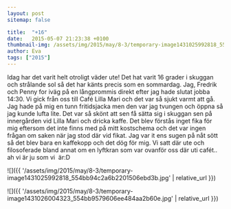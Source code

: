 ```yaml
---
layout: post
sitemap: false

title:  "+16"
date:   2015-05-07 21:23:38 +0100
thumbnail-img: /assets/img/2015/may/8-3/temporary-image1431025992818_554bb94c2a6b2201506ebd3b.jpg
author: Eva
tags: ["2015"]
---
```


Idag har det varit helt otroligt väder ute! Det hat varit 16 grader i skuggan och strålande sol så det har känts precis som en sommardag. Jag, Fredrik och Penny for iväg på en långprommis direkt efter jag hade slutat jobba 14:30. Vi gick från oss till Café Lilla Mari och det var så sjukt varmt att gå. Jag hade på mig en tunn fritidsjacka men den var jag tvungen och öppna så jag kunde lufta lite. Det var så skönt att sen få sätta sig i skuggan sen på innergården vid Lilla Mari och dricka kaffe. Det blev förstås inget fika för mig eftersom det inte finns med på mitt kostschema och det var ingen frågan om saken när jag stod där vid fikat. Jag var it ens sugen på nåt sött så det blev bara en kaffekopp och det dög för mig. Vi satt där ute och filosoferade bland annat om en lyftkran som var ovanför oss där uti cafét.. ah vi är ju som vi  är:D

![]({{ '/assets/img/2015/may/8-3/temporary-image1431025992818_554bb94c2a6b2201506ebd3b.jpg'  | relative_url }})

![]({{ '/assets/img/2015/may/8-3/temporary-image1431026004323_554bb9579606ee484aa2b60e.jpg'  | relative_url }})

